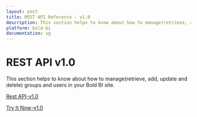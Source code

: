 ```yaml
---
layout: post
title: REST API Reference - v1.0
description: This section helps to know about how to manage(retrieve, add, update and delete) groups and users in your Bold BI site.
platform: bold-bi
documentation: ug
---
```


# REST API v1.0

This section helps to know about how to manage(retrieve, add, update and delete) groups and users in your Bold BI site.

[Rest API-v1.0](/api/cloud-bi/rest-api-reference/v1.0/api-reference/)

[Try It Now-v1.0](/api/cloud-bi/rest-api-reference/v1.0/try-it-now/)